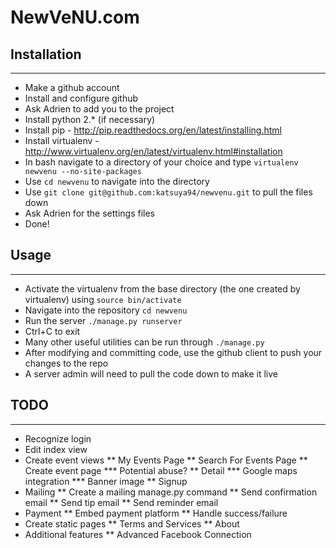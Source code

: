 # NewVeNU.com

## Installation
---
* Make a github account
* Install and configure github
* Ask Adrien to add you to the project
* Install python 2.* (if necessary)
* Install pip - http://pip.readthedocs.org/en/latest/installing.html
* Install virtualenv - http://www.virtualenv.org/en/latest/virtualenv.html#installation
* In bash navigate to a directory of your choice and type ```virtualenv newvenu --no-site-packages```
* Use ```cd newvenu``` to navigate into the directory
* Use ```git clone git@github.com:katsuya94/newvenu.git``` to pull the files down
* Ask Adrien for the settings files
* Done!

## Usage
---
* Activate the virtualenv from the base directory (the one created by virtualenv) using ```source bin/activate```
* Navigate into the repository ```cd newvenu```
* Run the server ```./manage.py runserver```
* Ctrl+C to exit
* Many other useful utilities can be run through ```./manage.py```
* After modifying and committing code, use the github client to push your changes to the repo
* A server admin will need to pull the code down to make it live

## TODO
---
* Recognize login
* Edit index view
* Create event views
** My Events Page
** Search For Events Page
** Create event page
*** Potential abuse?
** Detail
*** Google maps integration
*** Banner image
** Signup
* Mailing
** Create a mailing manage.py command
** Send confirmation email
** Send tip email
** Send reminder email
* Payment
** Embed payment platform
** Handle success/failure
* Create static pages
** Terms and Services
** About
* Additional features
** Advanced Facebook Connection
